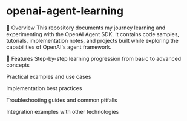 # openai-agent-learning
📌 Overview
This repository documents my journey learning and experimenting with the OpenAI Agent SDK. It contains code samples, tutorials, implementation notes, and projects built while exploring the capabilities of OpenAI's agent framework.

🚀 Features
Step-by-step learning progression from basic to advanced concepts

Practical examples and use cases

Implementation best practices

Troubleshooting guides and common pitfalls

Integration examples with other technologies
